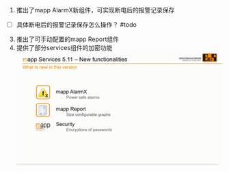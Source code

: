 1. 推出了mapp AlarmX新组件，可实现断电后的报警记录保存
- [ ] 具体断电后的报警记录保存怎么操作？ #todo 
3. 推出了可手动配置的mapp Report组件
4. 提供了部分services组件的加密功能
![](FILES/5.11%20mappServices%20更新要点/Pasted%20image%2020221216110446.png)